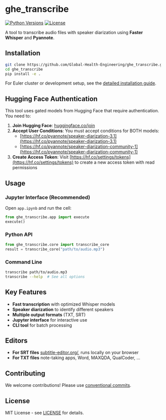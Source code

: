 # ghe_transcribe

[![Python Versions](https://img.shields.io/badge/Python-3.10%20%7C%203.11%20%7C%203.12-blue)](https://www.python.org/downloads/)
[![License](https://img.shields.io/badge/License-MIT-yellow.svg)](https://opensource.org/licenses/MIT)

A tool to transcribe audio files with speaker diarization using **Faster Whisper** and **Pyannote**.

## Installation

```bash
git clone https://github.com/Global-Health-Engineering/ghe_transcribe.git
cd ghe_transcribe
pip install -e .
```

For Euler cluster or development setup, see the [detailed installation guide](docs/INSTALLATION.md).

## Hugging Face Authentication

This tool uses gated models from Hugging Face that require authentication. You need to:

1. **Join Hugging Face**: [huggingface.co/join](https://huggingface.co/join)
1. **Accept User Conditions**: You must accept conditions for BOTH models:
   - [https://hf.co/pyannote/speaker-diarization-3.1](https://hf.co/pyannote/speaker-diarization-3.1)
   - [https://hf.co/pyannote/speaker-diarization-community-1](https://hf.co/pyannote/speaker-diarization-community-1)
2. **Create Access Token**: Visit [https://hf.co/settings/tokens](https://hf.co/settings/tokens) to create a new access token with read permissions


## Usage

### Jupyter Interface (Recommended)
Open `app.ipynb` and run the cell:
```python
from ghe_transcribe.app import execute
execute()
```

### Python API
```python
from ghe_transcribe.core import transcribe_core
result = transcribe_core("path/to/audio.mp3")
```

### Command Line
```bash
transcribe path/to/audio.mp3
transcribe --help  # See all options
```

## Key Features

- **Fast transcription** with optimized Whisper models
- **Speaker diarization** to identify different speakers
- **Multiple output formats** (TXT, SRT)
- **Jupyter interface** for interactive use
- **CLI tool** for batch processing

## Editors

- **For SRT files** [subtitle-editor.org/](https://subtitle-editor.org/), runs locally on your browser
- **For TXT files** note-taking apps, Word, MAXQDA, QualCoder, ...

## Contributing

We welcome contributions! Please use [conventional commits](https://www.conventionalcommits.org/en/v1.0.0/).

## License

MIT License - see [LICENSE](LICENSE) for details.
